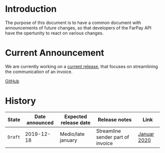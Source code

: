 # Introduction
The purpose of this document is to have a common document with announcements of future changes, so that developers of the FarPay API have the opertunity to react on various changes.

# Current Announcement
We are currently working on a [current release](API-Release-v2-2020-01-001.md), that focuses on streamlining the communication of an invoice.

[GitHub](http://github.com)

# History
State   | Date announced | Expected release date | Release notes | Link
--------|----------------|-----------------------|---------------|-----
`Draft` | 2019-12-18     |  Medio/late january   | Streamline sender part of invoice | [Januar 2020](API-Release-v2-2020-01-001.md)
